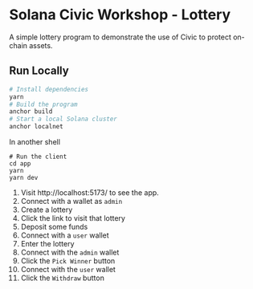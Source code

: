 # Solana Civic Workshop - Lottery

A simple lottery program to demonstrate the use of Civic to protect on-chain assets.

## Run Locally

```bash
# Install dependencies
yarn
# Build the program
anchor build
# Start a local Solana cluster
anchor localnet
```

In another shell
```
# Run the client
cd app
yarn
yarn dev
```

1. Visit http://localhost:5173/ to see the app.
2. Connect with a wallet as `admin`
3. Create a lottery
4. Click the link to visit that lottery
5. Deposit some funds
6. Connect with a `user` wallet
7. Enter the lottery
8. Connect with the `admin` wallet
9. Click the `Pick Winner` button
10. Connect with the `user` wallet
11. Click the `Withdraw` button
